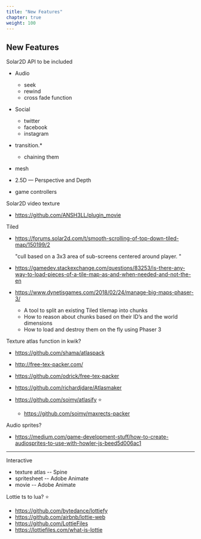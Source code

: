 ```yaml
---
title: "New Features"
chapter: true
weight: 100
---
```


## New Features


Solar2D API to be included

* Audio
    * seek
    * rewind
    * cross fade function

* Social
    * twitter
    * facebook
    * instagram

* transition.*
    * chaining them

* mesh
* 2.5D — Perspective and Depth

* game controllers

Solar2D video texture

- https://github.com/ANSH3LL/plugin_movie

Tiled

- https://forums.solar2d.com/t/smooth-scrolling-of-top-down-tiled-map/150199/2

    "cull based on a 3x3 area of sub-screens centered around player. "

- https://gamedev.stackexchange.com/questions/83253/is-there-any-way-to-load-pieces-of-a-tile-map-as-and-when-needed-and-not-the-en

- https://www.dynetisgames.com/2018/02/24/manage-big-maps-phaser-3/

  - A tool to split an existing Tiled tilemap into chunks
  - How to reason about chunks based on their ID’s and the world dimensions
  - How to load and destroy them on the fly using Phaser 3

Texture atlas function in kwik?

- https://github.com/shama/atlaspack
- http://free-tex-packer.com/
- https://github.com/odrick/free-tex-packer

- https://github.com/richardjdare/Atlasmaker

- https://github.com/soimy/atlasify ⭐️
  - https://github.com/soimy/maxrects-packer

Audio sprites?

-  https://medium.com/game-development-stuff/how-to-create-audiosprites-to-use-with-howler-js-beed5d006ac1

---
Interactive

- texture atlas -- Spine
- spritesheet   -- Adobe Animate
- movie         -- Adobe Animate

Lottie ts to lua? ⭐️

- https://github.com/bytedance/lottiefy
- https://github.com/airbnb/lottie-web
- https://github.com/LottieFiles
- https://lottiefiles.com/what-is-lottie

